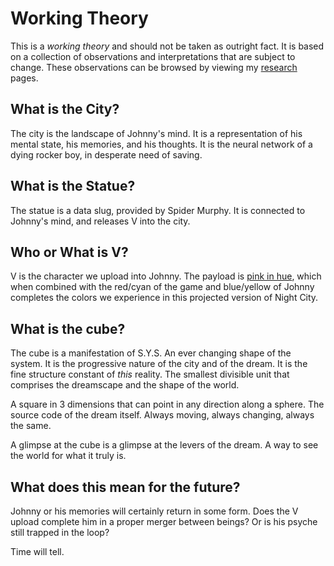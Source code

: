 # Working Theory

This is a *working theory* and should not be taken as outright fact. It is based
on a collection of observations and interpretations that are subject to change.
These observations can be browsed by viewing my [research](Research/Around%20The%20City/alt-cyberspace-mapping.md) pages.

## What is the City?

The city is the landscape of Johnny's mind. It is a representation of his mental
state, his memories, and his thoughts. It is the neural network of a dying
rocker boy, in desperate need of saving.

## What is the Statue?

The statue is a data slug, provided by Spider Murphy. It is connected to Johnny's
mind, and releases V into the city.

## Who or What is V?

V is the character we upload into Johnny. The payload is [pink in hue](/Research/Around%20The%20City/theory-broken-time/#the-data-lifecycle),
which when combined with the red/cyan of the game and blue/yellow of Johnny
completes the colors we experience in this projected version of Night City.

## What is the cube?

The cube is a manifestation of S.Y.S. An ever changing shape of the system. It
is the progressive nature of the city and of the dream. It is the fine structure
constant of *this* reality. The smallest divisible unit that comprises the
dreamscape and the shape of the world.

A square in 3 dimensions that can point in any direction along a sphere. The
source code of the dream itself. Always moving, always changing, always the same.

A glimpse at the cube is a glimpse at the levers of the dream. A way to see the
world for what it truly is.

## What does this mean for the future?

Johnny or his memories will certainly return in some form. Does the V upload
complete him in a proper merger between beings? Or is his psyche still trapped
in the loop?

Time will tell.

